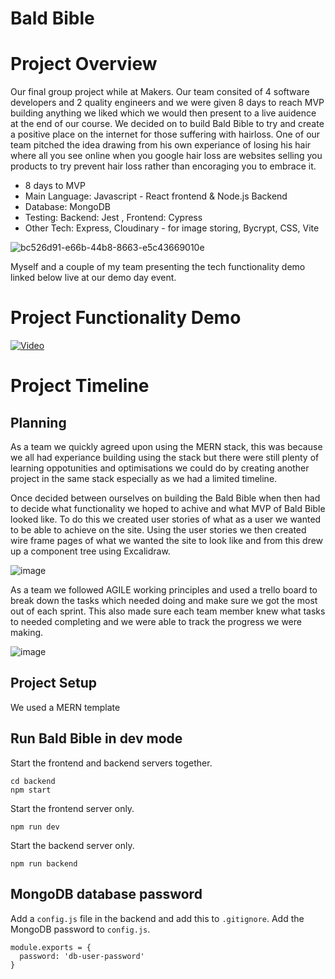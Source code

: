 # Bald Bible
# Project Overview 

Our final group project while at Makers. Our team consited of 4 software developers and 2 quality engineers and we were given 8 days to reach MVP building anything we liked which we would then present to a live auidence at the end of our course. We decided on to build Bald Bible to try and create a positive place on the internet for those suffering with hairloss. One of our team pitched the idea drawing from his own experiance of losing his hair where all you see online when you google hair loss are websites selling you products to try prevent hair loss rather than encoraging you to embrace it. 
- 8 days to MVP
- Main Language: Javascript - React frontend & Node.js Backend
- Database: MongoDB
- Testing: Backend: Jest , Frontend: Cypress
- Other Tech: Express, Cloudinary - for image storing, Bycrypt, CSS, Vite

![bc526d91-e66b-44b8-8663-e5c43669010e](https://github.com/Mike-W00d/Bald-Bible/assets/142504641/d248c569-93bf-4391-90ea-d6de90c6e189)

Myself and a couple of my team presenting the tech functionality demo linked below live at our demo day event. 

# Project Functionality Demo

[![Video](https://img.youtube.com/vi/aNzYTEQ8lqk/0.jpg)](https://www.youtube.com/watch?v=aNzYTEQ8lqk)

# Project Timeline

## Planning 

As a team we quickly agreed upon using the MERN stack, this was because we all had experiance building using the stack but there were still plenty of learning oppotunities and optimisations we could do by creating another project in the same stack especially as we had a limited timeline. 

Once decided between ourselves on building the Bald Bible when then had to decide what functionality we hoped to achive and what MVP of Bald Bible looked like. To do this we created user stories of what as a user we wanted to be able to achieve on the site. Using the user stories we then created wire frame pages of what we wanted the site to look like and from this drew up a component tree using Excalidraw. 

![image](https://github.com/Mike-W00d/Bald-Bible/assets/142504641/f5b001ab-6a6f-4c98-a5d9-ba17e17dc7fd)

As a team we followed AGILE working principles and used a trello board to break down the tasks which needed doing and make sure we got the most out of each sprint. This also made sure each team member knew what tasks to needed completing and we were able to track the progress we were making.  

![image](https://github.com/Mike-W00d/Bald-Bible/assets/142504641/081149ec-d75c-4266-bc98-56ff891b4fc8)


## Project Setup 

We used a MERN template 

## Run Bald Bible in dev mode
Start the frontend and backend servers together.
```
cd backend
npm start
```
Start the frontend server only.
```
npm run dev
```
Start the backend server only.
```
npm run backend
```

## MongoDB database password
Add a `config.js` file in the backend and add this to `.gitignore`.
Add the MongoDB password to `config.js`.
```
module.exports = {
  password: 'db-user-password' 
} 
```
